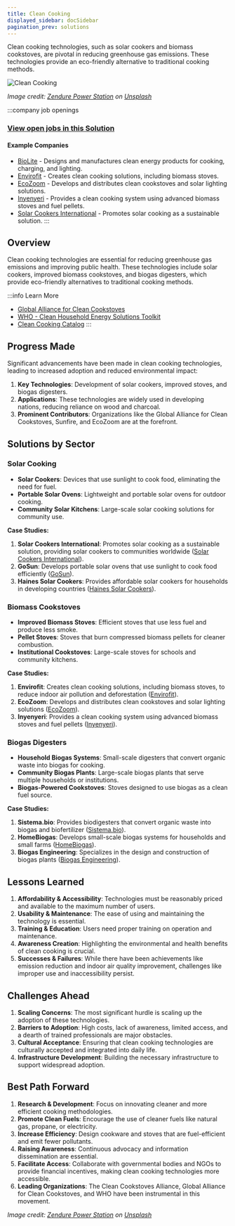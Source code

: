 ```yaml
---
title: Clean Cooking
displayed_sidebar: docSidebar
pagination_prev: solutions
---
```


Clean cooking technologies, such as solar cookers and biomass cookstoves, are pivotal in reducing greenhouse gas emissions. These technologies provide an eco-friendly alternative to traditional cooking methods.

![Clean Cooking](../static/img/clean-cooking.jpg)

*Image credit: [Zendure Power Station](https://unsplash.com/@zendure?utm_source=unsplash&utm_medium=referral&utm_content=creditCopyText) on [Unsplash](https://unsplash.com/photos/NKsbdVNdBV8?utm_source=unsplash&utm_medium=referral&utm_content=creditCopyText)*

:::company job openings
### [View open jobs in this Solution](https://climatebase.org/jobs?l=&q=&drawdown_solutions=Clean+Cooking)
#### Example Companies
- [BioLite](https://www.bioliteenergy.com) - Designs and manufactures clean energy products for cooking, charging, and lighting.
- [Envirofit](https://envirofit.org) - Creates clean cooking solutions, including biomass stoves.
- [EcoZoom](https://ecozoomstove.com) - Develops and distributes clean cookstoves and solar lighting solutions.
- [Inyenyeri](https://www.inyenyeri.com) - Provides a clean cooking system using advanced biomass stoves and fuel pellets.
- [Solar Cookers International](https://www.solarcookers.org) - Promotes solar cooking as a sustainable solution.
:::

## Overview

Clean cooking technologies are essential for reducing greenhouse gas emissions and improving public health. These technologies include solar cookers, improved biomass cookstoves, and biogas digesters, which provide eco-friendly alternatives to traditional cooking methods.

:::info Learn More
- [Global Alliance for Clean Cookstoves](https://cleancookingalliance.org)
- [WHO - Clean Household Energy Solutions Toolkit](https://www.who.int/airpollution/household/clean-cooking-toolkit)
- [Clean Cooking Catalog](https://catalog.cleancookstoves.org)
:::

## Progress Made

Significant advancements have been made in clean cooking technologies, leading to increased adoption and reduced environmental impact:

1. **Key Technologies**: Development of solar cookers, improved stoves, and biogas digesters.
2. **Applications**: These technologies are widely used in developing nations, reducing reliance on wood and charcoal.
3. **Prominent Contributors**: Organizations like the Global Alliance for Clean Cookstoves, Sunfire, and EcoZoom are at the forefront.

## Solutions by Sector

### Solar Cooking
- **Solar Cookers**: Devices that use sunlight to cook food, eliminating the need for fuel.
- **Portable Solar Ovens**: Lightweight and portable solar ovens for outdoor cooking.
- **Community Solar Kitchens**: Large-scale solar cooking solutions for community use.

**Case Studies:**
1. **Solar Cookers International**: Promotes solar cooking as a sustainable solution, providing solar cookers to communities worldwide ([Solar Cookers International](https://www.solarcookers.org)).
2. **GoSun**: Develops portable solar ovens that use sunlight to cook food efficiently ([GoSun](https://www.gosun.co)).
3. **Haines Solar Cookers**: Provides affordable solar cookers for households in developing countries ([Haines Solar Cookers](https://hainesolarcookers.com)).

### Biomass Cookstoves
- **Improved Biomass Stoves**: Efficient stoves that use less fuel and produce less smoke.
- **Pellet Stoves**: Stoves that burn compressed biomass pellets for cleaner combustion.
- **Institutional Cookstoves**: Large-scale stoves for schools and community kitchens.

**Case Studies:**
1. **Envirofit**: Creates clean cooking solutions, including biomass stoves, to reduce indoor air pollution and deforestation ([Envirofit](https://envirofit.org)).
2. **EcoZoom**: Develops and distributes clean cookstoves and solar lighting solutions ([EcoZoom](https://ecozoomstove.com)).
3. **Inyenyeri**: Provides a clean cooking system using advanced biomass stoves and fuel pellets ([Inyenyeri](https://www.inyenyeri.com)).

### Biogas Digesters
- **Household Biogas Systems**: Small-scale digesters that convert organic waste into biogas for cooking.
- **Community Biogas Plants**: Large-scale biogas plants that serve multiple households or institutions.
- **Biogas-Powered Cookstoves**: Stoves designed to use biogas as a clean fuel source.

**Case Studies:**
1. **Sistema.bio**: Provides biodigesters that convert organic waste into biogas and biofertilizer ([Sistema.bio](https://sistema.bio)).
2. **HomeBiogas**: Develops small-scale biogas systems for households and small farms ([HomeBiogas](https://www.homebiogas.com)).
3. **Biogas Engineering**: Specializes in the design and construction of biogas plants ([Biogas Engineering](https://www.biogasengineering.com)).

## Lessons Learned

1. **Affordability & Accessibility**: Technologies must be reasonably priced and available to the maximum number of users.
2. **Usability & Maintenance**: The ease of using and maintaining the technology is essential.
3. **Training & Education**: Users need proper training on operation and maintenance.
4. **Awareness Creation**: Highlighting the environmental and health benefits of clean cooking is crucial.
5. **Successes & Failures**: While there have been achievements like emission reduction and indoor air quality improvement, challenges like improper use and inaccessibility persist.

## Challenges Ahead

1. **Scaling Concerns**: The most significant hurdle is scaling up the adoption of these technologies.
2. **Barriers to Adoption**: High costs, lack of awareness, limited access, and a dearth of trained professionals are major obstacles.
3. **Cultural Acceptance**: Ensuring that clean cooking technologies are culturally accepted and integrated into daily life.
4. **Infrastructure Development**: Building the necessary infrastructure to support widespread adoption.

## Best Path Forward

1. **Research & Development**: Focus on innovating cleaner and more efficient cooking methodologies.
2. **Promote Clean Fuels**: Encourage the use of cleaner fuels like natural gas, propane, or electricity.
3. **Increase Efficiency**: Design cookware and stoves that are fuel-efficient and emit fewer pollutants.
4. **Raising Awareness**: Continuous advocacy and information dissemination are essential.
5. **Facilitate Access**: Collaborate with governmental bodies and NGOs to provide financial incentives, making clean cooking technologies more accessible.
6. **Leading Organizations**: The Clean Cookstoves Alliance, Global Alliance for Clean Cookstoves, and WHO have been instrumental in this movement.

*Image credit: [Zendure Power Station](https://unsplash.com/@zendure?utm_source=unsplash&utm_medium=referral&utm_content=creditCopyText) on [Unsplash](https://unsplash.com/photos/NKsbdVNdBV8?utm_source=unsplash&utm_medium=referral&utm_content=creditCopyText)*

